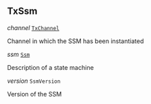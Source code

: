 

## TxSsm  
  
<article>

*channel* [`TxChannel`](/docs/ssm-api-general--page#txchannel) 

Channel in which the SSM has been instantiated

</article>
<article>

*ssm* [`Ssm`](/docs/chaincode-dsl-signing-state-machine--page#ssm) 

Description of a state machine

</article>
<article>

*version* `SsmVersion` 

Version of the SSM

</article>

